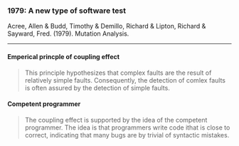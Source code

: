 <!-- .slide: data-background-image="/img/mutation-analysis-1979.png" data-background-position="top" -->

<div class="r-hstack r-stretch items-start items-gap justify-between">

### 1979: A new type of software test

Acree, Allen & Budd, Timothy & Demillo, Richard & Lipton, Richard & Sayward, Fred. (1979). Mutation Analysis.
<!-- .element: class="attribution" -->

</div>

---

#### Emperical princple of coupling effect

> This principle hypothesizes that complex faults are the result of relatively simple faults. Consequently, the detection of comlex faults is often assured by the detection of simple faults.

#### Competent programmer

> The coupling effect is supported by the idea of the competent programmer. The idea is that programmers write code ithat is close to correct, indicating that many bugs are by trivial of syntactic mistakes.


